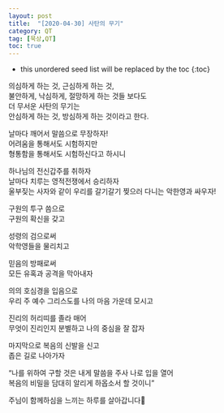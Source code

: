 ```yaml
---
layout: post
title:  "[2020-04-30] 사탄의 무기"
category: QT
tag: [묵상,QT]
toc: true
---
```

* this unordered seed list will be replaced by the toc
{:toc}


의심하게 하는 것, 근심하게 하는 것,<br/>
불안하게, 낙심하게, 절망하게 하는 것들 보다도<br/>
더 무서운 사탄의 무기는<br/>
안심하게 하는 것, 방심하게 하는 것이라고 한다.<br/>

날마다 깨어서 말씀으로 무장하자!<br/>
어려움을 통해서도 시험하지만<br/>
형통함을 통해서도 시험하신다고 하시니<br/>

하나님의 전신갑주를 취하자<br/>
날마다 치루는 영적전쟁에서 승리하자<br/>
울부짖는 사자와 같이 우리를 갈기갈기 찢으러 다니는 악한영과 싸우자!<br/>

구원의 투구 씀으로<br/>
구원의 확신을 갖고<br/>

성령의 검으로써<br/>
악학영들을 물리치고<br/>

믿음의 방패로써<br/>
모든 유혹과 공격을 막아내자<br/>

의의 호심경을 입음으로<br/>
우리 주 예수 그리스도를 나의 마음 가운데 모시고<br/>

진리의 허리띠를 졸라 매어<br/>
무엇이 진리인지 분별하고 나의 중심을 잘 잡자<br/>

마지막으로 복음의 신발을 신고<br/>
좁은 길로 나아가자<br/>

“나를 위하여 구할 것은 내게 말씀을 주사 나로 입을 열어<br/>
복음의 비밀을 담대히 알리게 하옵소서 할 것이니”<br/>

주님이 함께하심을 느끼는 하루를 살아갑니다🙏